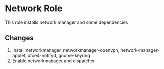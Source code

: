 # Network Role
This role installs network manager and some dependencies 

## Changes
1. Install networkmanager, networkmanager-openvpn, network-manager-applet, xfce4-notifyd, gnome-keyring
1. Enable networkmanager and dispatcher
